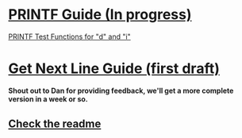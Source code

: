 # <a href="http://www.everettgould.com/42cliffnotes/printf_strat.html">PRINTF Guide (In progress)</a>

<a href="http://www.everettgould.com/42cliffnotes/ft_printf_debug_funcs_1.html">PRINTF Test Functions for "d" and "i"</a>

# <a href="http://www.everettgould.com/42cliffnotes/get_next_line.html">Get Next Line Guide (first draft)</a>

**Shout out to Dan for providing feedback, we'll get a more complete version in a week or so.**

## <a href="http://www.everettgould.com/42cliffnotes/readme.md">Check the readme</a>
